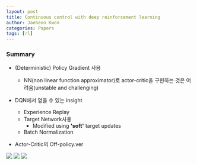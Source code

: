 ```yaml
---
layout: post
title: Continuous control with deep reinforcement learning
author: Jaeheon Kwon
categories: Papers
tags: [rl]
---
```




### Summary

- (Deterministic) Policy Gradient 사용
    - NN(non linear function approximator)로 actor-critic을 구현하는 것은 어려움(unstable and challenging)
- DQN에서 얻을 수 있는 insight
    - Experience Replay
    - Target Network사용
        - Modified using **'soft'** target updates
    - Batch Normalization

- Actor-Critic의 Off-policy.ver



<img src = "https://del-luna.github.io/images/DDPG/Page1.jpg">

<img src = "https://del-luna.github.io/images/DDPG/Page2.jpg">

<img src = "https://del-luna.github.io/images/DDPG/Page3.jpg">